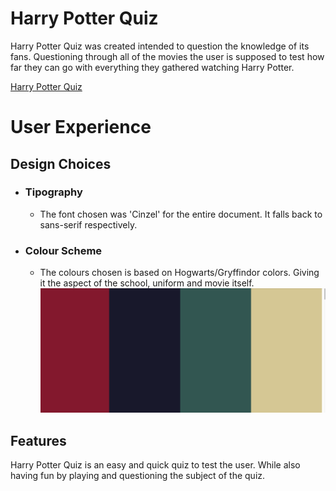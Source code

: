 # Harry Potter Quiz 

Harry Potter Quiz was created intended to question the knowledge of its fans. Questioning through all of the movies the user is supposed to test how far they can go with everything they gathered watching Harry Potter.

[Harry Potter Quiz](https://juliavolponi.github.io/harryPotter_Quiz/)

# User Experience

## Design Choices
* ### Tipography
   * The font chosen was 'Cinzel' for the entire document. It falls back to sans-serif respectively.
* ### Colour Scheme
   * The colours chosen is based on Hogwarts/Gryffindor colors. Giving it the aspect of the school, uniform and movie itself.
   ![Color Palette](assets/README_images/colours.png)

## Features
Harry Potter Quiz is an easy and quick quiz to test the user. While also having fun by playing and questioning the subject of the quiz.